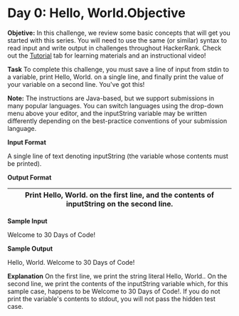 # Day 0: Hello, World.Objective

**Objetive:**
In this challenge, we review some basic concepts that will get you started with this series. You will need to use the same (or similar) syntax to read input and write output in challenges throughout HackerRank. Check out the [Tutorial](https://www.hackerrank.com/challenges/30-hello-world/tutorial) tab for learning materials and an instructional video!

**Task**
To complete this challenge, you must save a line of input from stdin to a variable, print Hello, World. on a single line, and finally print the value of your variable on a second line.
You've got this!

**Note:** The instructions are Java-based, but we support submissions in many popular languages. You can switch languages using the drop-down menu above your editor, and the inputString variable may be written differently depending on the best-practice conventions of your submission language.

**Input Format**

A single line of text denoting inputString (the variable whose contents must be printed).

**Output Format**

| Print Hello, World. on the first line, and the contents of inputString on the second line.  |
| ------------------------------------------------------------------------------------------- |

**Sample Input**

Welcome to 30 Days of Code!

**Sample Output**

Hello, World. 
Welcome to 30 Days of Code!

**Explanation**
On the first line, we print the string literal Hello, World.. On the second line, we print the contents of the inputString variable which, for this sample case, happens to be Welcome to 30 Days of Code!. If you do not print the variable's contents to stdout, you will not pass the hidden test case.
